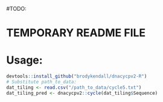 #TODO:

# TEMPORARY README FILE

# Usage:

```r
devtools::install_github("brodykendall/dnacycpv2-R")
# Substitute path_to_data:
dat_tiling <- read.csv("/path_to_data/cycle5.txt")
dat_tiling_pred <- dnacycpv2::cycle(dat_tiling$Sequence)
```
